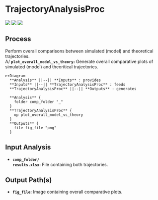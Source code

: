 # TrajectoryAnalysisProc

<p align="left">
  <img src="https://img.shields.io/badge/Pandas-2.2.2+-0b0153?style=flat&logo=pandas&logoColor=white" />
  <img src="https://img.shields.io/badge/matplotlib-3.10.3+-11557c" />
  <img src="https://img.shields.io/badge/openpyxl-3.1.5+-010043" />
</p>

## Process

Perform overall comparisons between simulated (model) and theoretical trajectories.<br>
A/ **`plot_overall_model_vs_theory`:** Generate overall comparative plots of simulated (model) and theoritical trajectories.

```mermaid
erDiagram
  **Analysis** ||--|| **Inputs** : provides
  **Inputs** ||--|| **TrajectoryAnalysisProc** : feeds
  **TrajectoryAnalysisProc** ||--|| **Outputs** : generates

  **Analysis** {
    folder comp_folder "_"
  }
  **TrajectoryAnalysisProc** {
    op plot_overall_model_vs_theory
  }
  **Outputs** {
    file fig_file "png"
  }
```

## Input Analysis

- **`comp_folder/`**<br>
  **`results.xlsx`:** File containing both trajectories.

## Output Path(s)

- **`fig_file`:** Image containing overall comparative plots.